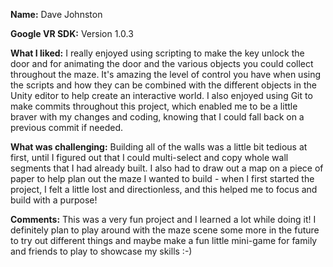 <b>Name:</b> Dave Johnston

<b>Google VR SDK:</b> Version 1.0.3

<b>What I liked:</b> I really enjoyed using scripting to make the key unlock the door and for animating the door and the various objects you could collect throughout the maze.  It's amazing the level of control you have when using the scripts and how they can be combined with the different objects in the Unity editor to help create an interactive world.  I also enjoyed using Git to make commits throughout this project, which enabled me to be a little braver with my changes and coding, knowing that I could fall back on a previous commit if needed.

<b>What was challenging:</b> Building all of the walls was a little bit tedious at first, until I figured out that I could multi-select and copy whole wall segments that I had already built.  I also had to draw out a map on a piece of paper to help plan out the maze I wanted to build - when I first started the project, I felt a little lost and directionless, and this helped me to focus and build with a purpose!

<b>Comments:</b> This was a very fun project and I learned a lot while doing it!  I definitely plan to play around with the maze scene some more in the future to try out different things and maybe make a fun little mini-game for family and friends to play to showcase my skills :-)

